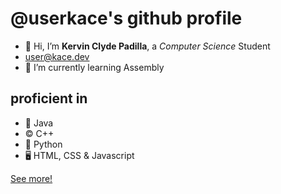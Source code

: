# @userkace's github profile

- 👋 Hi, I’m __Kervin Clyde Padilla__, a _Computer Science_ Student
- <a href="mailto:user@kace.dev">user@kace.dev</a>
- 🌱 I’m currently learning Assembly

## proficient in
- 🌱 Java
- ©️ C++
- 🐍 Python
- 🖥️ HTML, CSS & Javascript

<a href="https://user.kace.dev/">See more!</a>
<!---
userkace/userkace is a ✨ special ✨ repository because its `README.md` (this file) appears on your GitHub profile.
You can click the Preview link to take a look at your changes.
--->
